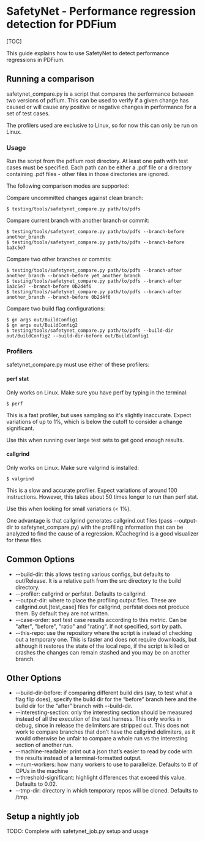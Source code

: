 # SafetyNet - Performance regression detection for PDFium

[TOC]

This guide explains how to use SafetyNet to detect performance regressions
in PDFium.

## Running a comparison

safetynet_compare.py is a script that compares the performance between two
versions of pdfium. This can be used to verify if a given change has caused
or will cause any positive or negative changes in performance for a set of test
cases.

The profilers used are exclusive to Linux, so for now this can only be run on
Linux.

### Usage

Run the script from the pdfium root directory. At least one path with test cases
must be specified. Each path can be either a .pdf file or a directory containing
.pdf files - other files in those directories are ignored.

The following comparison modes are supported:

Compare uncommitted changes against clean branch:
```shell
$ testing/tools/safetynet_compare.py path/to/pdfs
```

Compare current branch with another branch or commit:
```shell
$ testing/tools/safetynet_compare.py path/to/pdfs --branch-before another_branch
$ testing/tools/safetynet_compare.py path/to/pdfs --branch-before 1a3c5e7
```

Compare two other branches or commits:
```shell
$ testing/tools/safetynet_compare.py path/to/pdfs --branch-after another_branch --branch-before yet_another_branch
$ testing/tools/safetynet_compare.py path/to/pdfs --branch-after 1a3c5e7 --branch-before 0b2d4f6
$ testing/tools/safetynet_compare.py path/to/pdfs --branch-after another_branch --branch-before 0b2d4f6
```

Compare two build flag configurations:
```shell
$ gn args out/BuildConfig1
$ gn args out/BuildConfig2
$ testing/tools/safetynet_compare.py path/to/pdfs --build-dir out/BuildConfig2 --build-dir-before out/BuildConfig1
```

### Profilers

safetynet_compare.py must use either of these profilers:

#### perf stat

Only works on Linux.
Make sure you have perf by typing in the terminal:
```shell
$ perf
```

This is a fast profiler, but uses sampling so it's slightly inaccurate.
Expect variations of up to 1%, which is below the cutoff to consider a
change significant.

Use this when running over large test sets to get good enough results.

#### callgrind

Only works on Linux.
Make sure valgrind is installed:
```shell
$ valgrind
```

This is a slow and accurate profiler. Expect variations of around 100
instructions. However, this takes about 50 times longer to run than perf stat.

Use this when looking for small variations (< 1%).

One advantage is that callgrind generates callgrind.out files (pass --output-dir
to safetynet_compare.py) with the profiling information that can be analyzed to
find the cause of a regression. KCachegrind is a good visualizer for these
files.

## Common Options
* --build-dir: this allows testing various configs, but defaults to out/Release. It is a relative path from the src directory to the build directory.
* --profiler: callgrind or perfstat. Defaults to callgrind.
* --output-dir: where to place the profiling output files. These are callgrind.out.[test_case] files for callgrind, perfstat does not produce them. By default they are not written.
* --case-order: sort test case results according to this metric. Can be "after", "before", "ratio" and "rating". If not specified, sort by path.
* --this-repo: use the repository where the script is instead of checking out a temporary one. This is faster and does not require downloads, but although it restores the state of the local repo, if the script is killed or crashes the changes can remain stashed and you may be on another branch.

## Other Options
* --build-dir-before: if comparing different build dirs (say, to test what a flag flip does), specify the build dir for the “before” branch here and the build dir for the “after” branch with --build-dir.
* --interesting-section: only the interesting section should be measured instead of all the execution of the test harness. This only works in debug, since in release the delimiters are stripped out. This does not work to compare branches that don’t have the callgrind delimiters, as it would otherwise be unfair to compare a whole run vs the interesting section of another run.
* --machine-readable: print out a json that’s easier to read by code with the results instead of a terminal-formatted output.
* --num-workers: how many workers to use to parallelize. Defaults to # of CPUs in the machine
* --threshold-significant: highlight differences that exceed this value. Defaults to 0.02.
* --tmp-dir: directory in which temporary repos will be cloned. Defaults to /tmp.


## Setup a nightly job

TODO: Complete with safetynet_job.py setup and usage
